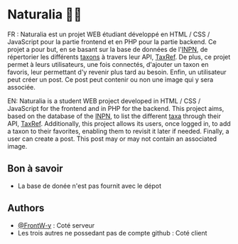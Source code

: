 
# Naturalia 🌳🐨

FR : Naturalia est un projet WEB étudiant développé en HTML / CSS / JavaScript pour la partie frontend et en PHP pour la partie backend. Ce projet a pour but, en se basant sur la base de données de l'[INPN](https://inpn.mnhn.fr/accueil/index), de répertorier les différents [taxons](https://fr.wikipedia.org/wiki/Taxon) à travers leur API, [TaxRef](https://taxref.mnhn.fr/taxref-web/api/doc). De plus, ce projet permet à leurs utilisateurs, une fois connectés, d'ajouter un taxon en favoris, leur permettant d'y revenir plus tard au besoin. Enfin, un utilisateur peut créer un post. Ce post peut contenir ou non une image qui y sera associée. 

EN: Naturalia is a student WEB project developed in HTML / CSS / JavaScript for the frontend and in PHP for the backend. This project aims, based on the database of the [INPN](https://inpn.mnhn.fr/accueil/index), to list the different [taxa](https://fr.wikipedia.org/wiki/Taxon) through their API, [TaxRef](https://taxref.mnhn.fr/taxref-web/api/doc). Additionally, this project allows its users, once logged in, to add a taxon to their favorites, enabling them to revisit it later if needed. Finally, a user can create a post. This post may or may not contain an associated image.



## Bon à savoir

 - La base de donée n'est pas fournit avec le dépot

## Authors

- [@FrontW-y](https://github.com/FrontW-y) : Coté serveur
- Les trois autres ne possedant pas de compte github : Coté client

